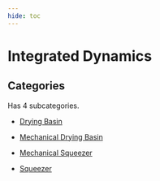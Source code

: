 ```yaml
---
hide: toc
---
```



# Integrated Dynamics

## Categories

Has 4 subcategories.

* [Drying Basin](./dryingbasin.md)

* [Mechanical Drying Basin](./mechanicaldryingbasin.md)

* [Mechanical Squeezer](./mechanicalsqueezer.md)

* [Squeezer](./squeezer.md)

